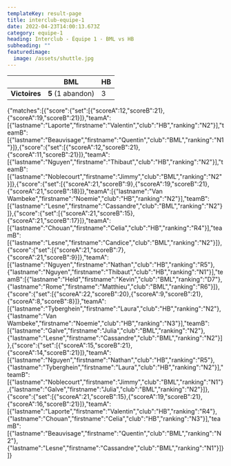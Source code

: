 ```yaml
---
templateKey: result-page
title: interclub-equipe-1
date: 2022-04-23T14:00:13.673Z
category: equipe-1
heading: Interclub - Équipe 1 - BML vs HB
subheading: ""
featuredimage:
  image: /assets/shuttle.jpg
---
```

|               | BML               | HB  |
| ------------- | ----------------- | --- |
| **Victoires** | **5** (1 abandon) | 3   |

<scoreboard>{"matches":[{"score":{"set":[{"scoreA":12,"scoreB":21},{"scoreA":19,"scoreB":21}]},"teamA":[{"lastname":"Laporte","firstname":"Valentin","club":"HB","ranking":"N2"}],"teamB":[{"lastname":"Beauvisage","firstname":"Quentin","club":"BML","ranking":"N1"}]},{"score":{"set":[{"scoreA":12,"scoreB":21},{"scoreA":11,"scoreB":21}]},"teamA":[{"lastname":"Nguyen","firstname":"Thibaut","club":"HB","ranking":"N2"}],"teamB":[{"lastname":"Noblecourt","firstname":"Jimmy","club":"BML","ranking":"N2"}]},{"score":{"set":[{"scoreA":21,"scoreB":9},{"scoreA":19,"scoreB":21},{"scoreA":21,"scoreB":18}]},"teamA":[{"lastname":"Van Wambeke","firstname":"Noemie","club":"HB","ranking":"N2"}],"teamB":[{"lastname":"Lesne","firstname":"Cassandre","club":"BML","ranking":"N2"}]},{"score":{"set":[{"scoreA":21,"scoreB":15},{"scoreA":21,"scoreB":17}]},"teamA":[{"lastname":"Chouan","firstname":"Celia","club":"HB","ranking":"R4"}],"teamB":[{"lastname":"Lesne","firstname":"Candice","club":"BML","ranking":"N2"}]},{"score":{"set":[{"scoreA":21,"scoreB":7},{"scoreA":21,"scoreB":9}]},"teamA":[{"lastname":"Nguyen","firstname":"Nathan","club":"HB","ranking":"R5"},{"lastname":"Nguyen","firstname":"Thibaut","club":"HB","ranking":"N1"}],"teamB":[{"lastname":"Held","firstname":"Kevin","club":"BML","ranking":"D7"},{"lastname":"Rome","firstname":"Matthieu","club":"BML","ranking":"R6"}]},{"score":{"set":[{"scoreA":22,"scoreB":20},{"scoreA":9,"scoreB":21},{"scoreA":8,"scoreB":8}]},"teamA":[{"lastname":"Tyberghein","firstname":"Laura","club":"HB","ranking":"N2"},{"lastname":"Van Wambeke","firstname":"Noemie","club":"HB","ranking":"N3"}],"teamB":[{"lastname":"Galve","firstname":"Julia","club":"BML","ranking":"N2"},{"lastname":"Lesne","firstname":"Cassandre","club":"BML","ranking":"N2"}]},{"score":{"set":[{"scoreA":15,"scoreB":21},{"scoreA":14,"scoreB":21}]},"teamA":[{"lastname":"Nguyen","firstname":"Nathan","club":"HB","ranking":"R5"},{"lastname":"Tyberghein","firstname":"Laura","club":"HB","ranking":"N2"}],"teamB":[{"lastname":"Noblecourt","firstname":"Jimmy","club":"BML","ranking":"N1"},{"lastname":"Galve","firstname":"Julia","club":"BML","ranking":"N2"}]},{"score":{"set":[{"scoreA":21,"scoreB":15},{"scoreA":19,"scoreB":21},{"scoreA":16,"scoreB":21}]},"teamA":[{"lastname":"Laporte","firstname":"Valentin","club":"HB","ranking":"R4"},{"lastname":"Chouan","firstname":"Celia","club":"HB","ranking":"N3"}],"teamB":[{"lastname":"Beauvisage","firstname":"Quentin","club":"BML","ranking":"N2"},{"lastname":"Lesne","firstname":"Cassandre","club":"BML","ranking":"N1"}]}]}</scoreboard>